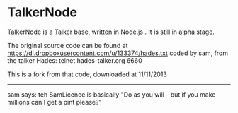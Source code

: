 TalkerNode
==========

TalkerNode is a Talker base, written in Node.js .
It is still in alpha stage. 

The original source code can be found at
https://dl.dropboxusercontent.com/u/133374/hades.txt
coded by sam, from the talker Hades: telnet hades-talker.org 6660

This is a fork from that code, downloaded at 11/11/2013

-----------------------------------------------------------------------

sam says: teh SamLicence is basically "Do as you will - but if you make
millions can I get a pint please?"
